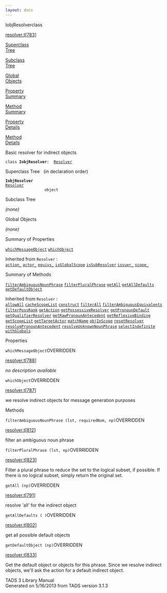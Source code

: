 ```yaml
---
layout: docs
---
```

<span class="title">IobjResolver</span><span class="type">class</span>

[resolver.t](../file/resolver.t.html)\[[783](../source/resolver.t.html#783)\]

[Superclass  
Tree](#_SuperClassTree_)

[Subclass  
Tree](#_SubClassTree_)

[Global  
Objects](#_ObjectSummary_)

[Property  
Summary](#_PropSummary_)

[Method  
Summary](#_MethodSummary_)

[Property  
Details](#_Properties_)

[Method  
Details](#_Methods_)



Basic resolver for indirect objects

`class `**`IobjResolver`**` :   `[`Resolver`](../object/Resolver.html)



<span id="_SuperClassTree_"></span>



<span class="hdln">Superclass Tree</span>   (in declaration order)



**`IobjResolver`**  
[`Resolver`](../object/Resolver.html)  
`                 object`  
<span id="_SubClassTree_"></span>



<span class="hdln">Subclass Tree</span>  



*(none)* <span id="_ObjectSummary_"></span>



<span class="hdln">Global Objects</span>  



*(none)* <span id="_PropSummary_"></span>



<span class="hdln">Summary of Properties</span>  



[`whichMessageObject`](#whichMessageObject) [`whichObject`](#whichObject)

Inherited from `Resolver` :  
[`action_`](../object/Resolver.html#action_) [`actor_`](../object/Resolver.html#actor_) [`equivs_`](../object/Resolver.html#equivs_) [`isGlobalScope`](../object/Resolver.html#isGlobalScope) [`isSubResolver`](../object/Resolver.html#isSubResolver) [`issuer_`](../object/Resolver.html#issuer_) [`scope_`](../object/Resolver.html#scope_)

<span id="_MethodSummary_"></span>



<span class="hdln">Summary of Methods</span>  



[`filterAmbiguousNounPhrase`](#filterAmbiguousNounPhrase) [`filterPluralPhrase`](#filterPluralPhrase) [`getAll`](#getAll) [`getAllDefaults`](#getAllDefaults) [`getDefaultObject`](#getDefaultObject)

Inherited from `Resolver` :  
[`allowAll`](../object/Resolver.html#allowAll) [`cacheScopeList`](../object/Resolver.html#cacheScopeList) [`construct`](../object/Resolver.html#construct) [`filterAll`](../object/Resolver.html#filterAll) [`filterAmbiguousEquivalents`](../object/Resolver.html#filterAmbiguousEquivalents) [`filterPossRank`](../object/Resolver.html#filterPossRank) [`getAction`](../object/Resolver.html#getAction) [`getPossessiveResolver`](../object/Resolver.html#getPossessiveResolver) [`getPronounDefault`](../object/Resolver.html#getPronounDefault) [`getQualifierResolver`](../object/Resolver.html#getQualifierResolver) [`getRawPronounAntecedent`](../object/Resolver.html#getRawPronounAntecedent) [`getReflexiveBinding`](../object/Resolver.html#getReflexiveBinding) [`getScopeList`](../object/Resolver.html#getScopeList) [`getTargetActor`](../object/Resolver.html#getTargetActor) [`matchName`](../object/Resolver.html#matchName) [`objInScope`](../object/Resolver.html#objInScope) [`resetResolver`](../object/Resolver.html#resetResolver) [`resolvePronounAntecedent`](../object/Resolver.html#resolvePronounAntecedent) [`resolveUnknownNounPhrase`](../object/Resolver.html#resolveUnknownNounPhrase) [`selectIndefinite`](../object/Resolver.html#selectIndefinite) [`withGlobals`](../object/Resolver.html#withGlobals)

<span id="_Properties_"></span>



<span class="hdln">Properties</span>  



<span id="whichMessageObject"></span>

`whichMessageObject`<span class="rem">OVERRIDDEN</span>

[resolver.t](../file/resolver.t.html)\[[788](../source/resolver.t.html#788)\]



*no description available*



<span id="whichObject"></span>

`whichObject`<span class="rem">OVERRIDDEN</span>

[resolver.t](../file/resolver.t.html)\[[787](../source/resolver.t.html#787)\]



we resolve indirect objects for message generation purposes



<span id="_Methods_"></span>



<span class="hdln">Methods</span>  



<span id="filterAmbiguousNounPhrase"></span>

`filterAmbiguousNounPhrase (lst, requiredNum, np)`<span class="rem">OVERRIDDEN</span>

[resolver.t](../file/resolver.t.html)\[[812](../source/resolver.t.html#812)\]



filter an ambiguous noun phrase



<span id="filterPluralPhrase"></span>

`filterPluralPhrase (lst, np)`<span class="rem">OVERRIDDEN</span>

[resolver.t](../file/resolver.t.html)\[[823](../source/resolver.t.html#823)\]



Filter a plural phrase to reduce the set to the logical subset, if
possible. If there is no logical subset, simply return the original set.



<span id="getAll"></span>

`getAll (np)`<span class="rem">OVERRIDDEN</span>

[resolver.t](../file/resolver.t.html)\[[791](../source/resolver.t.html#791)\]



resolve 'all' for the indirect object



<span id="getAllDefaults"></span>

`getAllDefaults ( )`<span class="rem">OVERRIDDEN</span>

[resolver.t](../file/resolver.t.html)\[[802](../source/resolver.t.html#802)\]



get all possible default objects



<span id="getDefaultObject"></span>

`getDefaultObject (np)`<span class="rem">OVERRIDDEN</span>

[resolver.t](../file/resolver.t.html)\[[833](../source/resolver.t.html#833)\]



Get the default object or objects for this phrase. Since we resolve
indirect objects, we'll ask the action for a default indirect object.





TADS 3 Library Manual  
Generated on 5/16/2013 from TADS version 3.1.3


